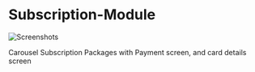 # Subscription-Module

![Screenshots](https://ibb.co/mBNrX2P)

Carousel Subscription Packages with Payment screen, and card details screen
